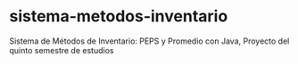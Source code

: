 # sistema-metodos-inventario
Sistema de Métodos de Inventario: PEPS y Promedio con Java, Proyecto del quinto semestre de estudios
